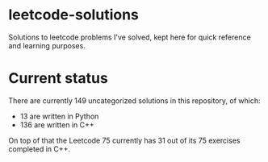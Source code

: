 # leetcode-solutions

Solutions to leetcode problems I've solved, kept here for quick reference and learning purposes.

# Current status

There are currently 149 uncategorized solutions in this repository, of which:

- 13 are written in Python
- 136 are written in C++

On top of that the Leetcode 75 currently has 31 out of its 75 exercises completed in C++.
